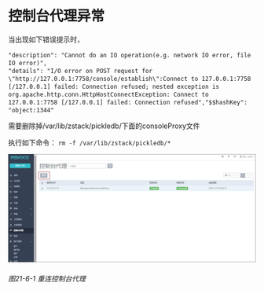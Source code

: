 # 控制台代理异常
当出现如下错误提示时，

```
"description": "Cannot do an IO operation(e.g. network IO error, file IO error)",
"details": "I/O error on POST request for \"http://127.0.0.1:7758/console/establish\":Connect to 127.0.0.1:7758 [/127.0.0.1] failed: Connection refused; nested exception is org.apache.http.conn.HttpHostConnectException: Connect to 127.0.0.1:7758 [/127.0.0.1] failed: Connection refused","$$hashKey": "object:1344" 
```

需要删除掉/var/lib/zstack/pickledb/下面的consoleProxy文件

执行如下命令：
`rm -f /var/lib/zstack/pickledb/*`

![png](../images/21-6-1.png "图21-6-1 重连控制台代理")

###### 图21-6-1 重连控制台代理
